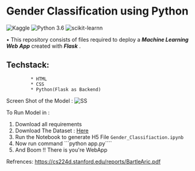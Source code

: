 

# Gender Classification using Python

![Kaggle](https://img.shields.io/badge/Dataset-Kaggle-blue.svg) ![Python 3.6](https://img.shields.io/badge/Python-3.6-brightgreen.svg) ![scikit-learnn](https://img.shields.io/badge/Library-Scikit_Learn-orange.svg)

• This repository consists of files required to deploy a ___Machine Learning Web App___ created with ___Flask___ .

## Techstack: 
             * HTML
             * CSS
             * Python(Flask as Backend)
             

Screen Shot of the Model :
![SS](ReadMe_Resources/)


To Run Model in :
1. Download all requirements
2. Download The Dataset : [Here](https://www.kaggle.com/ashishjangra27/gender-recognition-200k-images-celeba)
3. Run the Notebook to generate H5 File ```Gender_Classifiaction.ipynb```
4. Now run command ```python app.py````
5. And Boom !! There is you're WebApp




Refrences: https://cs224d.stanford.edu/reports/BartleAric.pdf
